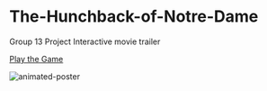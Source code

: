 # The-Hunchback-of-Notre-Dame
Group 13 Project Interactive movie trailer

[Play the Game](https://kea.marijnpool.com/game/index.html)

![animated-poster](https://user-images.githubusercontent.com/15004290/32331353-eb7fd916-bfe2-11e7-8b85-d16b65287782.gif)




